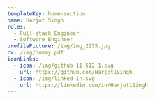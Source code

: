 ```yaml
---
templateKey: home-section
name: Harjot Singh
roles:
  - Full-stack Engineer
  - Software Engineer
profilePicture: /img/img_2275.jpg
cv: /img/dummy.pdf
iconLinks:
  - icon: /img/github-11-512-1.svg
    url: https://github.com/Harjot1Singh
  - icon: /img/linked-in.svg
    url: https://linkedin.com/in/Harjot1Singh
---
```

